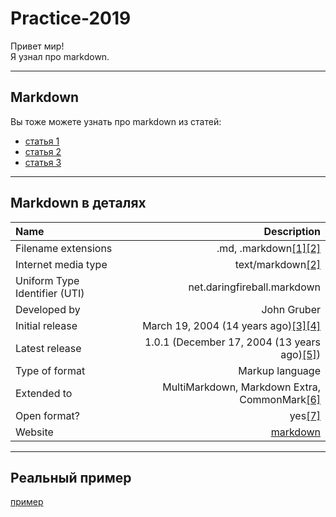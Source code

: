 # Practice-2019
Привет мир!  
Я узнал про markdown.
***
## Markdown
Вы тоже можете узнать про markdown из статей:
- [статья 1](https://ru.wikipedia.org/wiki/Markdown)
- [статья 2](https://en.wikipedia.org/wiki/Markdown)
- [статья 3](https://guides.github.com/features/mastering-markdown/)
***
## Markdown в деталях
| Name                          | Description|
|:----------------------------- | ---------------------:|
|Filename extensions            | .md, .markdown[[1]](http://example.com/)[[2]](http://example.com/2) |
|Internet media type            | text/markdown[[2]](http://example.com/2) |
|Uniform Type Identifier (UTI)  | net.daringfireball.markdown |
|Developed by                   | John Gruber |
|Initial release                | March 19, 2004 (14 years ago)[[3]](http://example.com/3)[[4]](http://example.com/4) |
|Latest release                 | 1.0.1 (December 17, 2004 (13 years ago)[[5]](http://example.com/5)) |
|Type of format                 | Markup language |
|Extended to                    | MultiMarkdown, Markdown Extra, CommonMark[[6]](http://example.com/6) |
|Open format?                   | yes[[7]](http://example.com/7) |
|Website                        | [markdown](http://daringfireball.net/projects/markdown) |
***
## Реальный пример
[пример](https://github.com/Microsoft/TypeScript/blob/master/README.md)
